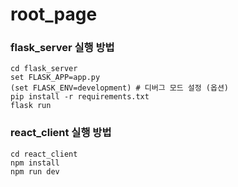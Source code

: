 # root_page

### flask_server 실행 방법

```
cd flask_server
set FLASK_APP=app.py
(set FLASK_ENV=development) # 디버그 모드 설정 (옵션)
pip install -r requirements.txt
flask run
```

### react_client 실행 방법

```
cd react_client
npm install
npm run dev
```
